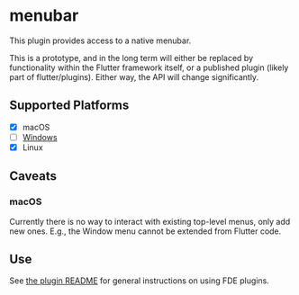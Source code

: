 # menubar

This plugin provides access to a native menubar.

This is a prototype, and in the long term will either be replaced by functionality
within the Flutter framework itself, or a published plugin (likely part of
flutter/plugins). Either way, the API will change significantly.

## Supported Platforms

- [x] macOS
- [ ] [Windows](https://github.com/google/flutter-desktop-embedding/issues/105)
- [x] Linux

## Caveats

### macOS

Currently there is no way to interact with existing top-level menus, only add new ones.
E.g., the Window menu cannot be extended from Flutter code.

## Use

See [the plugin README](../README.md) for general instructions on using FDE plugins.
